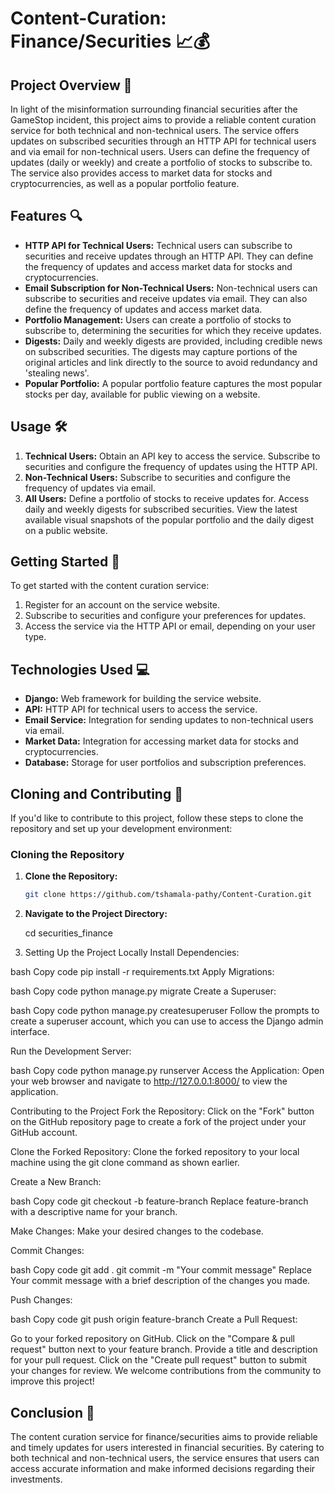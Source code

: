 # Content-Curation: Finance/Securities 📈💰

## Project Overview 🚀

In light of the misinformation surrounding financial securities after the GameStop incident, this project aims to provide a reliable content curation service for both technical and non-technical users. The service offers updates on subscribed securities through an HTTP API for technical users and via email for non-technical users. Users can define the frequency of updates (daily or weekly) and create a portfolio of stocks to subscribe to. The service also provides access to market data for stocks and cryptocurrencies, as well as a popular portfolio feature.

## Features 🔍

- **HTTP API for Technical Users:** Technical users can subscribe to securities and receive updates through an HTTP API. They can define the frequency of updates and access market data for stocks and cryptocurrencies.
- **Email Subscription for Non-Technical Users:** Non-technical users can subscribe to securities and receive updates via email. They can also define the frequency of updates and access market data.
- **Portfolio Management:** Users can create a portfolio of stocks to subscribe to, determining the securities for which they receive updates.
- **Digests:** Daily and weekly digests are provided, including credible news on subscribed securities. The digests may capture portions of the original articles and link directly to the source to avoid redundancy and 'stealing news'.
- **Popular Portfolio:** A popular portfolio feature captures the most popular stocks per day, available for public viewing on a website.

## Usage 🛠️

1. **Technical Users:** Obtain an API key to access the service. Subscribe to securities and configure the frequency of updates using the HTTP API.
2. **Non-Technical Users:** Subscribe to securities and configure the frequency of updates via email.
3. **All Users:** Define a portfolio of stocks to receive updates for. Access daily and weekly digests for subscribed securities. View the latest available visual snapshots of the popular portfolio and the daily digest on a public website.

## Getting Started 🏁

To get started with the content curation service:

1. Register for an account on the service website.
2. Subscribe to securities and configure your preferences for updates.
3. Access the service via the HTTP API or email, depending on your user type.

## Technologies Used 💻

- **Django:** Web framework for building the service website.
- **API:** HTTP API for technical users to access the service.
- **Email Service:** Integration for sending updates to non-technical users via email.
- **Market Data:** Integration for accessing market data for stocks and cryptocurrencies.
- **Database:** Storage for user portfolios and subscription preferences.

## Cloning and Contributing 🚧

If you'd like to contribute to this project, follow these steps to clone the repository and set up your development environment:

### Cloning the Repository

1. **Clone the Repository:**
   ```bash
   git clone https://github.com/tshamala-pathy/Content-Curation.git

2. **Navigate to the Project Directory:**

    cd securities_finance

3. Setting Up the Project Locally
Install Dependencies:

bash
Copy code
pip install -r requirements.txt
Apply Migrations:

bash
Copy code
python manage.py migrate
Create a Superuser:

bash
Copy code
python manage.py createsuperuser
Follow the prompts to create a superuser account, which you can use to access the Django admin interface.

Run the Development Server:

bash
Copy code
python manage.py runserver
Access the Application:
Open your web browser and navigate to http://127.0.0.1:8000/ to view the application.

Contributing to the Project
Fork the Repository:
Click on the "Fork" button on the GitHub repository page to create a fork of the project under your GitHub account.

Clone the Forked Repository:
Clone the forked repository to your local machine using the git clone command as shown earlier.

Create a New Branch:

bash
Copy code
git checkout -b feature-branch
Replace feature-branch with a descriptive name for your branch.

Make Changes:
Make your desired changes to the codebase.

Commit Changes:

bash
Copy code
git add .
git commit -m "Your commit message"
Replace Your commit message with a brief description of the changes you made.

Push Changes:

bash
Copy code
git push origin feature-branch
Create a Pull Request:

Go to your forked repository on GitHub.
Click on the "Compare & pull request" button next to your feature branch.
Provide a title and description for your pull request.
Click on the "Create pull request" button to submit your changes for review.
We welcome contributions from the community to improve this project!

## Conclusion 🎉

The content curation service for finance/securities aims to provide reliable and timely updates for users interested in financial securities. By catering to both technical and non-technical users, the service ensures that users can access accurate information and make informed decisions regarding their investments.
